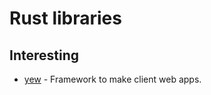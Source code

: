 # Rust libraries
## Interesting
- [yew](https://github.com/DenisKolodin/yew) - Framework to make client web apps.